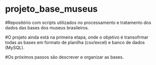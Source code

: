# projeto_base_museus

#Repositório com scripts utilizados no processamento e tratamento dos dados das bases dos museus brasileiros.

#O projeto ainda está na primeira etapa, onde o objetivo é transofrmar todas as bases em formato de planilha (csv/excel) e banco de dados (MySQL).

#Os próximos passos são descrever e organizar as bases.
